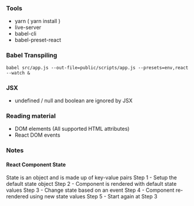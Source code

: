 ### Tools
- yarn ( yarn install )
- live-server
- babel-cli
- babel-preset-react


### Babel Transpiling
```
babel src/app.js --out-file=public/scripts/app.js --presets=env,react --watch &
```

### JSX
- undefined / null and boolean are ignored by JSX

### Reading material
- DOM elements (All supported HTML attributes)
- React DOM events 


### Notes 
#### React Component State 
State is an object and is made up of key-value pairs
Step 1 - Setup the default state object
Step 2 - Component is rendered with default state values
Step 3 - Change state based on an event
Step 4 - Component re-rendered using new state values
Step 5 - Start again at Step 3